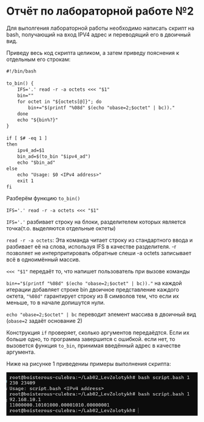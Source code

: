 # Отчёт по лабораторной работе №2

Для выполгения лабораторной работы необходимо написать скрипт на bash, получающий на вход IPV4 адрес и переводящий его в двоичный вид.

Приведу весь код скрипта целиком, а затем приведу пояснения к отдельным его строкам:

```
#!/bin/bash

to_bin() {
    IFS='.' read -r -a octets <<< "$1"
    bin=""
    for octet in "${octets[@]}"; do
        bin+="$(printf "%08d" $(echo "obase=2;$octet" | bc))."
    done
    echo "${bin%?}"
}

if [ $# -eq 1 ]
then
    ipv4_ad=$1
    bin_ad=$(to_bin "$ipv4_ad")
    echo "$bin_ad"
else
    echo "Usage: $0 <IPv4 address>"
    exit 1
fi
```

Разберём функцию `to_bin()`

`IFS='.' read -r -a octets <<< "$1"`

`IFS='.'` разбивает строку на блоки, разделителем которых является точка(т.о. выделяются отдельные октеты)

`read -r -a octets`: Эта команда читает строку из стандартного ввода и разбивает её на слова, используя IFS в качестве разделителя. -r позволяет не интерпритировать обратные слеши  -a octets записывает всё в одноимённый массив.

`<<< "$1"` передаёт то, что напишет пользователь при вызове команды

`bin+="$(printf "%08d" $(echo "obase=2;$octet" | bc))."` на каждой итерации добавляет строке bin двоичное представление каждого октета, `"%08d"` гарантирует строку из 8 символов тем, что если их меньше, то в начале допишутся нули.

`echo "obase=2;$octet" | bc` переводит элемент массива в двоичный вид (`obase=2` задаёт основание 2)

Конструкция `if` проверяет, сколько аргументов передаёдтся. Если их больше одно, то программа завершится с ошибкой. если нет, то вызовется функция `to_bin`, принимая введённый адрес в качестве аргумента.

Ниже на рисунке 1 приведениы примеры выполнения скрипта: 

![Screen1](Screen1.png)